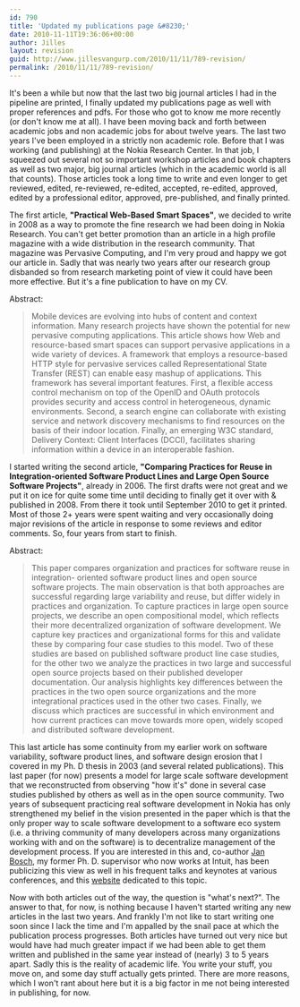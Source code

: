 ```yaml
---
id: 790
title: 'Updated my publications page &#8230;'
date: 2010-11-11T19:36:06+00:00
author: Jilles
layout: revision
guid: http://www.jillesvangurp.com/2010/11/11/789-revision/
permalink: /2010/11/11/789-revision/
---
```

It's been a while but now that the last two big journal articles I had in the pipeline are printed, I finally updated my publications page as well with proper references and pdfs. For those who got to know me more recently (or don't know me at all). I have been moving back and forth between academic jobs and non academic jobs for about twelve years. The last two years I've been employed in a strictly non academic role. Before that I was working (and publishing) at the Nokia Research Center. In that job, I squeezed out several not so important workshop articles and book chapters as well as two major, big journal articles (which in the academic world is all that counts). Those articles took a long time to write and even longer to get reviewed, edited, re-reviewed, re-edited, accepted, re-edited, approved, edited by a professional editor, approved, pre-published, and finally printed. 

The first article, <strong>"Practical Web-Based Smart Spaces"</strong>, we decided to write in 2008 as a way to promote the fine research we had been doing in Nokia Research. You can't get better promotion than an article in a high profile magazine with a wide distribution in the research community. That magazine was Pervasive Computing, and I'm very proud and happy we got our article in. Sadly that was nearly two years after our research group disbanded so from research marketing point of view it could have been more effective. But it's a fine publication to have on my CV.

Abstract:
<blockquote>Mobile devices are evolving into hubs of content and context information. Many research projects have shown the potential for new pervasive computing applications. This article shows how Web and resource-based smart spaces can support pervasive applications in a wide variety of devices. A framework that employs a resource-based HTTP style for pervasive services called Representational State Transfer (REST) can enable easy mashup of applications. This framework has several important features. First, a flexible access control mechanism on top of the OpenID and OAuth protocols provides security and access control in heterogeneous, dynamic environments. Second, a search engine can collaborate with existing service and network discovery mechanisms to find resources on the basis of their indoor location. Finally, an emerging W3C standard, Delivery Context: Client Interfaces (DCCI), facilitates sharing information within a device in an interoperable fashion.</blockquote>

I started writing the second article, <strong>"Comparing Practices for Reuse in Integration-oriented Software Product Lines and Large Open Source Software Projects"</strong>, already in 2006. The first drafts were not great and we put it on ice for quite some time until deciding to finally get it over with & published in 2008. From there it took until September 2010 to get it printed. Most of those 2+ years were spent waiting and very occasionally doing major revisions of the article in response to some reviews and editor comments. So, four years from start to finish.

Abstract:

<blockquote>This paper compares organization and practices for software reuse in integration- oriented software product lines and open source software projects. The main observation is that both approaches are successful regarding large variability and reuse, but differ widely in practices and organization. To capture practices in large open source projects, we describe an open compositional model, which reflects their more decentralized organization of software development. We capture key practices and organizational forms for this and validate these by comparing four case studies to this model. Two of these studies are based on published software product line case studies, for the other two we analyze the practices in two large and successful open source projects based on their published developer documentation. Our analysis highlights key differences between the practices in the two open source organizations and the more integrational practices used in the other two cases. Finally, we discuss which practices are successful in which environment and how current practices can move towards more open, widely scoped and distributed software development.</blockquote>

This last article has some continuity from my earlier work on software variability, software product lines, and software design erosion that I covered in my Ph. D thesis in 2003 (and several related publications). This last paper (for now) presents a model for large scale software development that we reconstructed from observing "how it's" done in several case studies published by others as well as in the open source community. Two years of subsequent practicing real software development in Nokia has only strengthened my belief in the vision presented in the paper which is that the only proper way to scale software development to a software eco system (i.e. a thriving community of many developers across many organizations working with and on the software) is to decentralize management of the development process. If you are interested in this and, co-author <a href="http://www.janbosch.com">Jan Bosch</a>, my former Ph. D. supervisor who now works at Intuit, has been publicizing this view as well in his frequent talks and keynotes at various conferences, and this  <a href="http://www.software-ecosystems.com/Software_Ecosystems/Ecosystems.html">website</a> dedicated to this topic.

Now with both articles out of the way, the question is "what's next?". The answer to that, for now, is nothing because I haven't started writing any new articles in the last two years. And frankly I'm not like to start writing one soon since I lack the time and I'm appalled by the snail pace at which the publication process progresses. Both articles have turned out very nice but would have had much greater impact if we had been able to get them written and published in the same year instead of (nearly) 3 to 5 years apart. Sadly this is the reality of academic life. You write your stuff, you move on, and some day stuff actually gets printed. There are more reasons, which I won't rant about here but it is a big factor in me not being interested in publishing, for now.